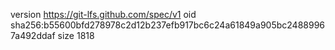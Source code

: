 version https://git-lfs.github.com/spec/v1
oid sha256:b55600bfd278978c2d12b237efb917bc6c24a61849a905bc24889967a492ddaf
size 1818
